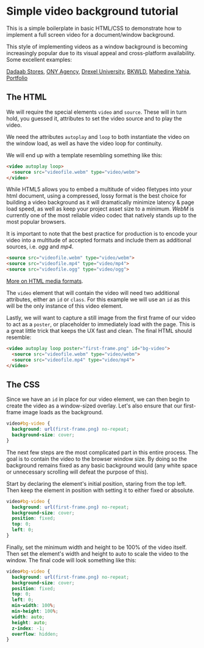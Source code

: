 # Simple video background tutorial  
This is a simple boilerplate in basic HTML/CSS to demonstrate how to implement a full screen video for a document/window background.  

This style of implementing videos as a window background is becoming increasingly popular due to its visual appeal and cross-platform availability. Some excellent examples:  

[Dadaab Stores](http://www.dadaabstories.org/), [ONY Agency](http://en.ony.ru/), [Drexel University](http://www.getgoingtoday.org/curious), [BKWLD](http://www.bkwld.com/), [Mahedine Yahia, Portfolio](http://www.mahedineyahia.fr/)


## The HTML  
We will require the special elements `video` and `source`. These will in turn hold, you guessed it, attributes to set the video source and to play the video.  

We need the attributes `autoplay` and `loop` to both instantiate the video on the window load, as well as have the video loop for continuity.   

We will end up with a template resembling something like this:  

```html
<video autoplay loop>
  <source src="videofile.webm" type="video/webm">
</video>
```   

While HTML5 allows you to embed a multitude of video filetypes into your html document, using a compressed, lossy format is the best choice for building a video background as it will dramatically minimize latency & page load speed, as well as keep your project asset size to a minimum. *WebM* is currently one of the most reliable video codec that natively stands up to the most popular browsers.

It is important to note that the best practice for production is to encode your video into a multitude of accepted formats and include them as additional sources, i.e. *ogg* and *mp4*.  

```html
<source src="videofile.webm" type="video/webm">
<source src="videofile.mp4" type="video/mp4">
<source src="videofile.ogg" type="video/ogg">
```  

[More on HTML media formats](https://developer.mozilla.org/en-US/docs/Web/HTML/Supported_media_formats).

The `video` element that will contain the video will need two additional attributes, either an `id` or `class`. For this example we will use an `id` as this will be the only instance of this video element.

Lastly, we will want to capture a still image from the first frame of our video to act as a `poster`, or placeholder to immediately load with the page. This is a great little trick that keeps the UX fast and clean. The final HTML should resemble:  

```html
<video autoplay loop poster="first-frame.png" id="bg-video">
  <source src="videofile.webm" type="video/webm">
  <source src="videofile.mp4" type="video/mp4">
</video>
```

## The CSS

Since we have an `id` in place for our video element, we can then begin to create the video as a window-sized overlay. Let's also ensure that our first-frame image loads as the background.  

```css
video#bg-video {
  background: url(first-frame.png) no-repeat;
  background-size: cover;
}
```

The next few steps are the most complicated part in this entire process. The goal is to contain the video to the browser window size. By doing so the background remains fixed as any basic background would (any white space or unnecessary scrolling will defeat the purpose of this).  

Start by declaring the element's initial position, staring from the top left. Then keep the element in position with setting it to either fixed or absolute.    

```css
video#bg-video {
  background: url(first-frame.png) no-repeat;
  background-size: cover;
  position: fixed;
  top: 0;
  left: 0;
}
```  

Finally, set the minimum width and height to be 100% of the video itself. Then set the element's width and height to auto to scale the video to the window. The final code will look something like this:  

```css
video#bg-video {
  background: url(first-frame.png) no-repeat;
  background-size: cover;
  position: fixed;
  top: 0;
  left: 0;
  min-width: 100%;
  min-height: 100%;
  width: auto;
  height: auto;
  z-index: -1;
  overflow: hidden;
}
```
